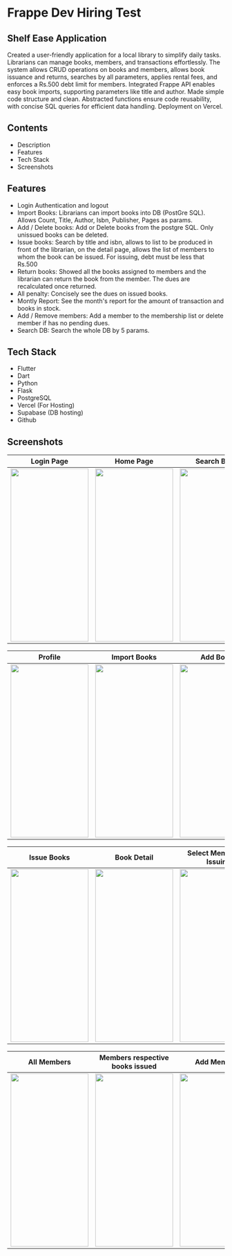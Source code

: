 
# Frappe Dev Hiring Test


## Shelf Ease Application


Created a user-friendly application for a local library to simplify daily tasks. Librarians can manage books, members, and transactions effortlessly. The system allows CRUD operations on books and members, allows book issuance and returns, searches by all parameters, applies rental fees, and enforces a Rs.500 debt limit for members. Integrated Frappe API enables easy book imports, supporting parameters like title and author. Made simple code structure and clean. Abstracted functions ensure code reusability, with concise SQL queries for efficient data handling. Deployment on Vercel.



## Contents
- Description
- Features 
- Tech Stack
- Screenshots
## Features
 - Login Authentication and logout
 - Import Books: Librarians can import books into DB (PostGre SQL). Allows Count, Title, Author, Isbn, Publisher, Pages as params.
 - Add / Delete books: Add or Delete books from the postgre SQL. Only unissued books can be deleted.
 - Issue books: Search by title and isbn, allows to list to be produced in front of the librarian, on the detail page, allows the list of members to whom the book can be issued. For issuing, debt must be less that Rs.500
 - Return books:  Showed all the books assigned to members and the librarian can return the book from the member. The dues are recalculated once returned.
 - All penalty: Concisely see the dues on issued books.
 - Montly Report: See the month's report for the amount of transaction and books in stock.
 - Add / Remove members: Add a member to the membership list or delete member if has no pending dues.
 - Search DB: Search the whole DB by 5 params.

 
## Tech Stack

- Flutter
- Dart
- Python
- Flask
- PostgreSQL
- Vercel (For Hosting)
- Supabase (DB hosting)
- Github
## Screenshots



| Login Page  | Home Page | Search Books | Dashboard |
| ------------- | ------------- | ------------- |  ------------- |
| <img src="https://github.com/khchoudhary8/KumarHarshFrappeApiDevHiringTest/assets/76583677/546fa23d-270b-402a-bbac-4a600353914a.jpg" width="180" height="400">  |<img src="https://github.com/khchoudhary8/KumarHarshFrappeApiDevHiringTest/assets/76583677/b0ed4a9d-7c37-4743-b4cb-0f444c5f1414.jpg" width="180" height="400">  |<img src="https://github.com/khchoudhary8/KumarHarshFrappeApiDevHiringTest/assets/76583677/3eb82318-c0e7-4084-899b-7675e456c7ee.jpg" width="180" height="400"> |<img src="https://github.com/khchoudhary8/KumarHarshFrappeApiDevHiringTest/assets/76583677/fdd2eb87-fac0-417f-a932-183ec7e2a0cc.jpg" width="180" height="400"> 

| Profile  | Import Books | Add Books | Import Confirm Screen |
| ------------- | ------------- | ------------- |  ------------- |
| <img src="https://github.com/khchoudhary8/KumarHarshFrappeApiDevHiringTest/assets/76583677/4da885f3-a161-417d-87fb-79524cfa3d0a.jpg" width="180" height="400">  |<img src="https://github.com/khchoudhary8/KumarHarshFrappeApiDevHiringTest/assets/76583677/d7209e1d-d07a-478b-b265-a0f6b835985e.jpg" width="180" height="400">  |<img src="https://github.com/khchoudhary8/KumarHarshFrappeApiDevHiringTest/assets/76583677/4115f611-b987-4bf7-842a-df8925039796.jpg" width="180" height="400"> |<img src="https://github.com/khchoudhary8/KumarHarshFrappeApiDevHiringTest/assets/76583677/5983d1dc-12bf-4457-acba-152181e03d3a.jpg" width="180" height="400"> 

| Issue Books  | Book Detail | Select Member for Issuing | Book Search Result with filters |
| ------------- | ------------- | ------------- |  ------------- |
| <img src="https://github.com/khchoudhary8/KumarHarshFrappeApiDevHiringTest/assets/76583677/8c941164-b4b3-41ff-bcd5-8ff4411dd667.jpg" width="180" height="400">  |<img src="https://github.com/khchoudhary8/KumarHarshFrappeApiDevHiringTest/assets/76583677/e32f31f7-0ed4-4544-ab27-269e0d2f16b7.jpg" width="180" height="400">  |<img src="https://github.com/khchoudhary8/KumarHarshFrappeApiDevHiringTest/assets/76583677/6e4d88b3-6bd5-4420-9263-d6748bb9dfc2.jpg" width="180" height="400"> |<img src="https://github.com/khchoudhary8/KumarHarshFrappeApiDevHiringTest/assets/76583677/d0226286-415b-456a-8d2e-c1e4d702f6d9.jpg" width="180" height="400"> 

| All Members  | Members respective books issued | Add Members | Report |
| ------------- | ------------- | ------------- |  ------------- |
| <img src="https://github.com/khchoudhary8/KumarHarshFrappeApiDevHiringTest/assets/76583677/7aad5513-8440-4a9b-afba-1ff134c555e5.jpg" width="180" height="400">  |<img src="https://github.com/khchoudhary8/KumarHarshFrappeApiDevHiringTest/assets/76583677/2f1b0bf7-d0e2-4997-8007-de0ed0d5f2d1.jpg" width="180" height="400">  |<img src="https://github.com/khchoudhary8/KumarHarshFrappeApiDevHiringTest/assets/76583677/b19bb2f0-ce3f-412e-842d-365be8b68d21.jpg" width="180" height="400"> |<img src="https://github.com/khchoudhary8/KumarHarshFrappeApiDevHiringTest/assets/76583677/e6f20dbc-7f75-43c6-955c-06f0dd892ddf.jpg" width="180" height="400"> 
